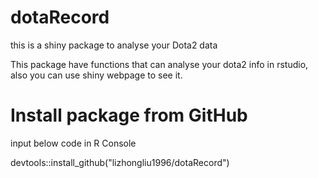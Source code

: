 # dotaRecord
this is a shiny package to analyse your Dota2 data

This package have functions that can analyse your dota2 info in rstudio, also you can use shiny webpage to see it.


# Install package from GitHub
input below code in R Console

devtools::install_github("lizhongliu1996/dotaRecord")
